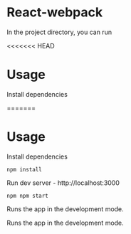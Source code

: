 # React-webpack

In the project directory, you can run

<<<<<<< HEAD
# Usage

Install dependencies

=======

# Usage

Install dependencies

```
npm install
```

Run dev server - http://localhost:3000

```
npm npm start
```


Runs the app in the development mode.<br />


Runs the app in the development mode.<br />
